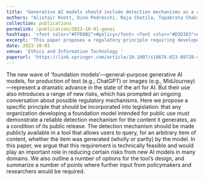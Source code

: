 ```yaml
---
title: "Generative AI models should include detection mechanisms as a condition for public release"
authors: "Alistair Knott, Dino Pedreschi, Raja Chatila, Tapabrata Chakraborti, Susan Leavy, Ricardo Baeza-Yates, David Eyers, Andrew Trotman, Paul D. Teal, Przemyslaw Biecek, Stuart Russell, Yoshua Bengio"
collection: publications
permalink: /publication/2023-10-01-genai
hashtags: '<font color="#FFD8B2">#policy</font> <font color="#D3D3D3">#GenAI</font>'
excerpt: 'This paper proposes a regulatory principle requiring developers of publicly released foundation models to provide a reliable, publicly accessible detection tool for identifying AI-generated content. The authors argue that such a mechanism is technically feasible and vital for mitigating risks associated with generative AI, while outlining potential design options and areas needing further policy and research input.'
date: 2023-10-01
venue: 'Ethics and Information Technology '
paperurl: 'https://link.springer.com/article/10.1007/s10676-023-09728-4'
---
```


The new wave of ‘foundation models’—general-purpose generative AI models, for production of text (e.g., ChatGPT) or images (e.g., MidJourney)—represent a dramatic advance in the state of the art for AI. But their use also introduces a range of new risks, which has prompted an ongoing conversation about possible regulatory mechanisms. Here we propose a specific principle that should be incorporated into legislation: that any organization developing a foundation model intended for public use must demonstrate a reliable detection mechanism for the content it generates, as a condition of its public release. The detection mechanism should be made publicly available in a tool that allows users to query, for an arbitrary item of content, whether the item was generated (wholly or partly) by the model. In this paper, we argue that this requirement is technically feasible and would play an important role in reducing certain risks from new AI models in many domains. We also outline a number of options for the tool’s design, and summarize a number of points where further input from policymakers and researchers would be required.

